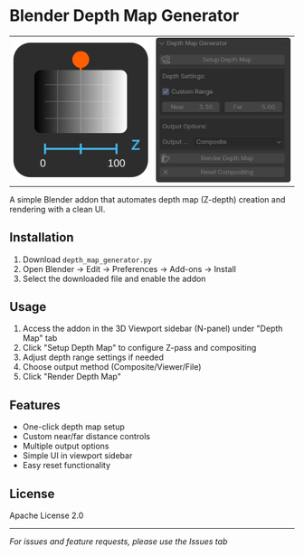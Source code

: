 # Blender Depth Map Generator

<div align="center">
  <table>
    <tr>
      <td align="center" width="50%">
        <img src="images/depth-map-icon.svg" alt="Depth Map Generator Icon" width="300"/>
      </td>
      <td align="center" width="50%">
        <img src="images/depth-ui-round-corners.png" alt="Depth Map UI" width="300"/>
      </td>
    </tr>
  </table>
</div>

A simple Blender addon that automates depth map (Z-depth) creation and rendering with a clean UI.

## Installation

1. Download `depth_map_generator.py`
2. Open Blender → Edit → Preferences → Add-ons → Install
3. Select the downloaded file and enable the addon

## Usage

1. Access the addon in the 3D Viewport sidebar (N-panel) under "Depth Map" tab
2. Click "Setup Depth Map" to configure Z-pass and compositing
3. Adjust depth range settings if needed
4. Choose output method (Composite/Viewer/File)
5. Click "Render Depth Map"

## Features

- One-click depth map setup
- Custom near/far distance controls
- Multiple output options
- Simple UI in viewport sidebar
- Easy reset functionality

## License

Apache License 2.0

---

*For issues and feature requests, please use the Issues tab*
